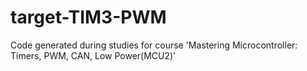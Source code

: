 # target-TIM3-PWM
Code generated during studies for course 'Mastering Microcontroller: Timers, PWM, CAN, Low Power(MCU2)'
